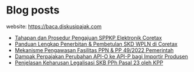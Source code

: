 # Blog posts

website: https://baca.diskusipajak.com

<!-- BLOG-POST-LIST:START -->
- [Tahapan dan Prosedur Pengajuan SPPKP Elektronik Coretax](https://baca.diskusipajak.com/tahapan-dan-prosedur-pengajuan-sppkp-elektronik-coretax/)
- [Panduan Lengkap Penerbitan &amp; Pembetulan SKD WPLN di Coretax](https://baca.diskusipajak.com/panduan-lengkap-penerbitan-pembetulan-skd-wpln-di-coretax/)
- [Mekanisme Pengawasan Fasilitas PPN &amp; PP 49/2022 Pemerintah](https://baca.diskusipajak.com/mekanisme-pengawasan-fasilitas-ppn-pp-49-2022-pemerintah/)
- [Dampak Perpajakan Perubahan API-O ke API-P bagi Importir Produsen](https://baca.diskusipajak.com/dampak-perpajakan-perubahan-api-o-ke-api-p-bagi-importir-produsen/)
- [Penjelasan Keharusan Legalisasi SKB PPh Pasal 23 oleh KPP](https://baca.diskusipajak.com/penjelasan-keharusan-legalisasi-skb-pph-pasal-23-oleh-kpp/)
<!-- BLOG-POST-LIST:END -->

<!--
**kelaspajak/kelaspajak** is a ✨ _special_ ✨ repository because its `README.md` (this file) appears on your GitHub profile.

Here are some ideas to get you started:

- 🔭 I’m currently working on ...
- 🌱 I’m currently learning ...
- 👯 I’m looking to collaborate on ...
- 🤔 I’m looking for help with ...
- 💬 Ask me about ...
- 📫 How to reach me: ...
- 😄 Pronouns: ...
- ⚡ Fun fact: ...
-->
